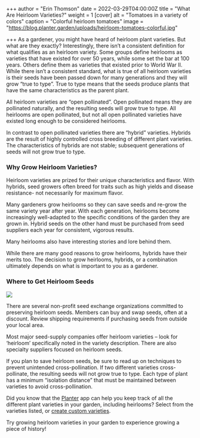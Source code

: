 +++
author = "Erin Thomson"
date = 2022-03-29T04:00:00Z
title = "What Are Heirloom Varieties?"
weight = 1
[cover]
alt = "Tomatoes in a variety of colors"
caption = "Colorful heirloom tomatoes"
image = "https://blog.planter.garden/uploads/heirloom-tomatoes-colorful.jpg"

+++
As a gardener, you might have heard of heirloom plant varieties. But what are they exactly? Interestingly, there isn’t a consistent definition for what qualifies as an heirloom variety. Some groups define heirlooms as varieties that have existed for over 50 years, while some set the bar at 100 years. Others define them as varieties that existed prior to World War II. While there isn’t a consistent standard, what is true of all heirloom varieties is their seeds have been passed down for many generations and they will grow “true to type”. True to type means that the seeds produce plants that have the same characteristics as the parent plant.

All heirloom varieties are “open pollinated”. Open pollinated means they are pollinated naturally, and the resulting seeds will grow true to type. All heirlooms are open pollinated, but not all open pollinated varieties have existed long enough to be considered heirlooms.

In contrast to open pollinated varieties there are “hybrid” varieties. Hybrids are the result of highly controlled cross breeding of different plant varieties. The characteristics of hybrids are not stable; subsequent generations of seeds will not grow true to type.

### Why Grow Heirloom Varieties?

Heirloom varieties are prized for their unique characteristics and flavor. With hybrids, seed growers often breed for traits such as high yields and disease resistance- not necessarily for maximum flavor.

Many gardeners grow heirlooms so they can save seeds and re-grow the same variety year after year. With each generation, heirlooms become increasingly well-adapted to the specific conditions of the garden they are grown in. Hybrid seeds on the other hand must be purchased from seed suppliers each year for consistent, vigorous results.

Many heirlooms also have interesting stories and lore behind them.

While there are many good reasons to grow heirlooms, hybrids have their merits too. The decision to grow heirlooms, hybrids, or a combination ultimately depends on what is important to you as a gardener.

### Where to Get Heirloom Seeds

![](https://blog.planter.garden/uploads/planting-bean-seeds2.jpg)

There are several non-profit seed exchange organizations committed to preserving heirloom seeds. Members can buy and swap seeds, often at a discount. Review shipping requirements if purchasing seeds from outside your local area.

Most major seed-supply companies offer heirloom varieties – look for ‘heirloom’ specifically noted in the variety description. There are also specialty suppliers focused on heirloom seeds.

If you plan to save heirloom seeds, be sure to read up on techniques to prevent unintended cross-pollination. If two different varieties cross-pollinate, the resulting seeds will not grow true to type. Each type of plant has a minimum “isolation distance” that must be maintained between varieties to avoid cross-pollination.

Did you know that the [Planter](https://planter.garden/) app can help you keep track of all the different plant varieties in your garden, including heirlooms? Select from the varieties listed, or [create custom varieties](https://info.planter.garden/varieties).

Try growing heirloom varieties in your garden to experience growing a piece of history!